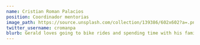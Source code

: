 ```yaml
---
name: Cristian Roman Palacios
position: Coordinador mentorias
image_path: https://source.unsplash.com/collection/139386/602x602?a=.png
twitter_username: cromanpa
blurb: Gerald loves going to bike rides and spending time with his family.
---
```

